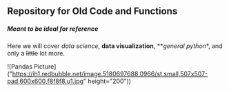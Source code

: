 ## Repository for Old Code and Functions   

##### Meant to be ideal for reference   

Here we will cover *data science*, **data visualization**, **_general python_*, and only a ~~little~~ lot more.   










![Pandas Picture]("https://ih1.redbubble.net/image.5180697688.0966/st,small,507x507-pad,600x600,f8f8f8.u1.jpg" height="200"))


